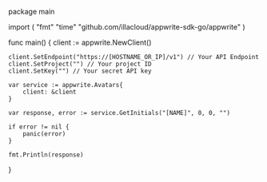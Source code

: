 package main

import (
    "fmt"
    "time"
    "github.com/illacloud/appwrite-sdk-go/appwrite"
)

func main() {
    client := appwrite.NewClient()

    client.SetEndpoint("https://[HOSTNAME_OR_IP]/v1") // Your API Endpoint
    client.SetProject("") // Your project ID
    client.SetKey("") // Your secret API key

    var service := appwrite.Avatars{
        client: &client
    }

    var response, error := service.GetInitials("[NAME]", 0, 0, "")

    if error != nil {
        panic(error)
    }

    fmt.Println(response)
}
